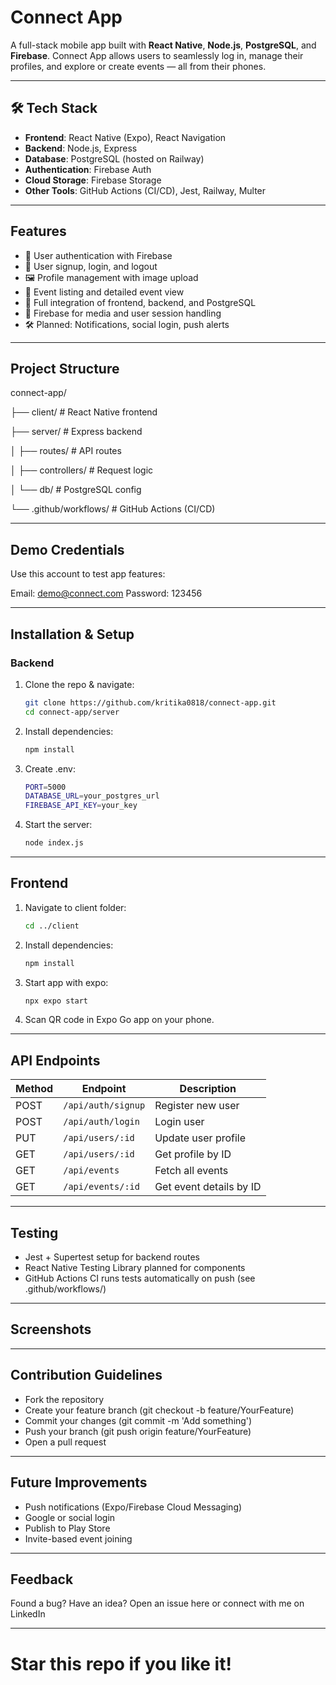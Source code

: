 #  Connect App

A full-stack mobile app built with **React Native**, **Node.js**, **PostgreSQL**, and **Firebase**. Connect App allows users to seamlessly log in, manage their profiles, and explore or create events — all from their phones.

---

## 🛠 Tech Stack

- **Frontend**: React Native (Expo), React Navigation  
- **Backend**: Node.js, Express  
- **Database**: PostgreSQL (hosted on Railway)  
- **Authentication**: Firebase Auth  
- **Cloud Storage**: Firebase Storage  
- **Other Tools**: GitHub Actions (CI/CD), Jest, Railway, Multer

---

##  Features

- 🔐 User authentication with Firebase  
- 🧾 User signup, login, and logout  
- 🖼 Profile management with image upload  
- 📅 Event listing and detailed event view  
- 🔗 Full integration of frontend, backend, and PostgreSQL  
- 💾 Firebase for media and user session handling  
- 🛠 Planned: Notifications, social login, push alerts

---

##  Project Structure

connect-app/

├── client/ # React Native frontend

├── server/ # Express backend

│ ├── routes/ # API routes

│ ├── controllers/ # Request logic

│ └── db/ # PostgreSQL config

└── .github/workflows/ # GitHub Actions (CI/CD)

---

##  Demo Credentials

Use this account to test app features:

Email: demo@connect.com
Password: 123456

---

##  Installation & Setup

###  Backend

1. Clone the repo & navigate:
   ```bash
   git clone https://github.com/kritika0818/connect-app.git
   cd connect-app/server
2. Install dependencies:
   ```bash
   npm install
3. Create .env:
   ```bash
   PORT=5000
   DATABASE_URL=your_postgres_url
   FIREBASE_API_KEY=your_key
4. Start the server:
   ```bash
   node index.js

---

##  Frontend
1. Navigate to client folder:
   ```bash
   cd ../client
2. Install dependencies:
   ```bash
   npm install
3. Start app with expo:
   ```bash
   npx expo start
4.  Scan QR code in Expo Go app on your phone.

---

##  API Endpoints
| Method | Endpoint           | Description             |
| ------ | ------------------ | ----------------------- |
| POST   | `/api/auth/signup` | Register new user       |
| POST   | `/api/auth/login`  | Login user              |
| PUT    | `/api/users/:id`   | Update user profile     |
| GET    | `/api/users/:id`   | Get profile by ID       |
| GET    | `/api/events`      | Fetch all events        |
| GET    | `/api/events/:id`  | Get event details by ID |

---

##  Testing
- Jest + Supertest setup for backend routes
- React Native Testing Library planned for components
- GitHub Actions CI runs tests automatically on push (see .github/workflows/)

---

##  Screenshots


---

##  Contribution Guidelines
- Fork the repository
- Create your feature branch (git checkout -b feature/YourFeature)
- Commit your changes (git commit -m 'Add something')
- Push your branch (git push origin feature/YourFeature)
- Open a pull request

---

##  Future Improvements
- Push notifications (Expo/Firebase Cloud Messaging)
- Google or social login
- Publish to Play Store
- Invite-based event joining

---

##  Feedback
Found a bug? Have an idea?
Open an issue here
or connect with me on LinkedIn

---

# Star this repo if you like it!
